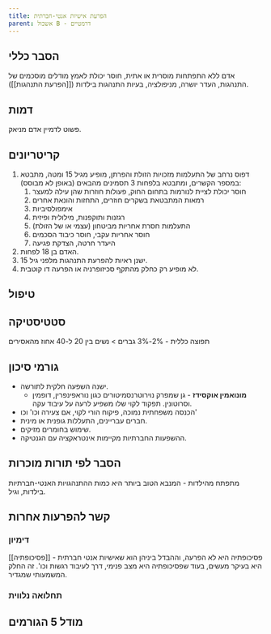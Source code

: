 ```yaml
---
title: הפרעת אישיות אנטי-חברתית
parent: אשכול B - דרמטיים
---
```


## הסבר כללי 
אדם ללא התפתחות מוסרית או אתית, חוסר יכולת לאמץ מודלים מוסכמים של התנהגות, העדר יושרה, מניפולציה, בעיות התנהגות בילדות ([[הפרעת התנהגות]]).

## דמות
פשוט לדמיין אדם מניאק.

## קריטריונים
1. דפוס נרחב של התעלמות מזכויות הזולת והפרתן, מופיע מגיל 15 ומטה, מתבטא במספר הקשרים, ומתבטא בלפחות 3 תסמינים מהבאים (באופן לא מבוסס):
	1. חוסר יכולת לציית לנורמות בתחום החוק, פעולות חוזרות שהן עילה למעצר
	2. רמאות המתבטאת בשקרים חוזרים, התחזות והונאת אחרים
	3. אימפולסיביות
	4. רגזנות ותוקפנות, מילולית ופיזית
	5. התעלמות חסרת אחריות מביטחון (עצמי או של הזולת)
	6. חוסר אחריות עקבי, חוסר כיבוד הסכמים
	7. היעדר חרטה, הצדקת פגיעה
2. האדם בן 18 לפחות.
3. ישנן ראיות להפרעת התנהגות מלפני גיל 15.
4. לא מופיע רק כחלק מהתקף סכיזופרניה או הפרעה דו קוטבית.
## טיפול

## סטטיסטיקה
תפוצה כללית - 2%-3%
גברים > נשים
בין 20 ל-40 אחוז מהאסירים
## גורמי סיכון
- ישנה השפעה חלקית לתורשה.
	- **מונואמין אוקסידז** - גן שמפרק נוירוטרנסמיטורים כגון נוראפינפרין, דופמין וסרוטונין. תפקוד לקוי שלו משפיע לרעה על עיבוד עקה.
- הכנסה משפחתית נמוכה, פיקוח הורי לקוי, אם צעירה וכו' וכו'
- חברים עבריינים, התעללות גופנית או מינית.
- שימוש בחומרים מזיקים.
- ההשפעות החברתיות מקיימות אינטראקציה עם הגנטיקה.
## הסבר לפי תורות מוכרות
מתפתח מהילדות - המנבא הטוב ביותר היא כמות ההתנהגויות האנטי-חברתיות בילדות, וגיל.
## קשר להפרעות אחרות

### דימיון

[[פסיכופתיה]] - פסיכופתיה היא לא הפרעה, וההבדל ביניהן הוא שאישיות אנטי חברתית היא בעיקר מעשים, בעוד שפסיכופתיה היא מצב פנימי, דרך לעיבוד רגשות וכו'. זה החלק המשמעותי שמגדיר.
### תחלואה נלווית

## מודל 5 הגורמים